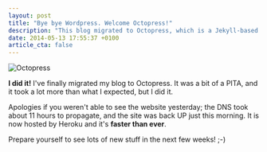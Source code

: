 ```yaml
---
layout: post
title: "Bye bye Wordpress. Welcome Octopress!"
description: "This blog migrated to Octopress, which is a Jekyll-based framework, written in Ruby. Blogging is fun!"
date: 2014-05-13 17:55:37 +0100
article_cta: false
---
```


<img src="/images/octopress_logo.webp" alt="Octopress" class="basic-alignment left">

**I did it!** I've finally migrated my blog to Octopress. It was a bit of a PITA, and it took a lot more than what I expected, but I did it.

Apologies if you weren't able to see the website yesterday; the DNS took about 11 hours to propagate, and the site was back UP just this morning. It is now hosted by Heroku and it's **faster than ever**.

Prepare yourself to see lots of new stuff in the next few weeks! ;-)